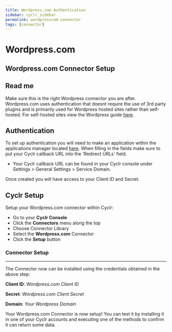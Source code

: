 ```yaml
---
title: Wordpress.com Authentication
sidebar: cyclr_sidebar
permalink: wordpresscom-connector
tags: [connector]
---
```


# Wordpress.com #

Wordpress.com Connector Setup
-------------

## Read me ##
Make sure this is the right Wordpress connector you are after. Wordpress.com uses authentication that doesnt require the use of 3rd party plugins and is primarily used for Wordpress hosted sites rather than self-hosted.
For self-hosted sites view the Wordpress guide [here](https://docs.cyclr.com/wordpress-connector.html#wordpress-connector-setup).

## Authentication ##
To set up authentication you will need to make an application within the applications manager located [here](https://developer.wordpress.com/apps/). 
When filling in the fields make sure to put your Cyclr callback URL into the 'Redirect URLs' field.
- Your Cyclr callback URL can be found in your Cyclr console under Settings > General Settings > Service Domain.

Once created you will have access to your Client ID and Secret.

## Cyclr Setup

Setup your Wordpress.com connector within Cyclr:

- Go to your **Cyclr Console**
- Click the **Connectors** menu along the top
- Choose Connector Library
- Select the  **Wordpress.com** Connector
- Click the **Setup** button

### Connector Setup ###
---------------

The Connector now can be installed using the credentials obtained in the above step:

**Client ID**: _Wordpress.com Client ID_

**Secret**: _Wordpress.com Client Secret_

**Domain**:  _Your Wordpress Domain_ 

Your Wordpress.com Connector is now setup! You can test it by installing it in one of your Cyclr accounts and executing one of the methods to confirm it can return some data.
